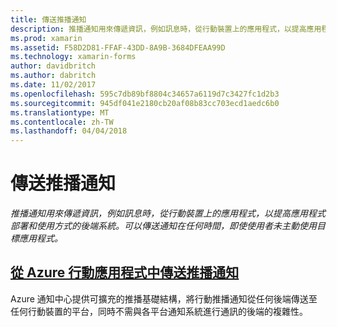 ```yaml
---
title: 傳送推播通知
description: 推播通知用來傳遞資訊，例如訊息時，從行動裝置上的應用程式，以提高應用程式部署和使用方式的後端系統。 可以傳送通知在任何時間，即使使用者未主動使用目標應用程式。
ms.prod: xamarin
ms.assetid: F58D2D81-FFAF-43DD-8A9B-3684DFEAA99D
ms.technology: xamarin-forms
author: davidbritch
ms.author: dabritch
ms.date: 11/02/2017
ms.openlocfilehash: 595c7db89bf8804c34657a6119d7c3427fc1d2b3
ms.sourcegitcommit: 945df041e2180cb20af08b83cc703ecd1aedc6b0
ms.translationtype: MT
ms.contentlocale: zh-TW
ms.lasthandoff: 04/04/2018
---
```

# <a name="sending-push-notifications"></a>傳送推播通知

_推播通知用來傳遞資訊，例如訊息時，從行動裝置上的應用程式，以提高應用程式部署和使用方式的後端系統。可以傳送通知在任何時間，即使使用者未主動使用目標應用程式。_

## <a name="sending-push-notifications-from-azure-mobile-appsazuremd"></a>[從 Azure 行動應用程式中傳送推播通知](azure.md)

Azure 通知中心提供可擴充的推播基礎結構，將行動推播通知從任何後端傳送至任何行動裝置的平台，同時不需與各平台通知系統進行通訊的後端的複雜性。
